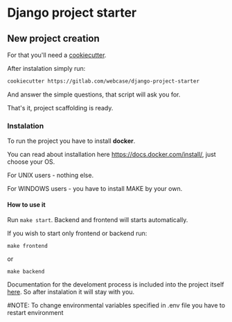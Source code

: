 # Django project starter

## New project creation

For that you'll need a [cookiecutter](https://github.com/audreyr/cookiecutter).

After instalation simply run:

```bash
cookiecutter https://gitlab.com/webcase/django-project-starter
```

And answer the simple questions, that script will ask you for.

That's it, project scaffolding is ready.

### Instalation

To run the project you have to install **docker**.

You can read about installation here https://docs.docker.com/install/, just choose your OS.

For UNIX users - nothing else.

For WINDOWS users - you have to install MAKE by your own.

#### How to use it

Run `make start`. Backend and frontend will starts automatically.

If you wish to start only frontend or backend run:

`make frontend`

or

`make backend`


Documentation for the develoment process is included into the project itself [here](./shoesland/README.md). So after instalation it will stay with you.

#NOTE: To change environmental variables specified in .env file you have to restart environment
